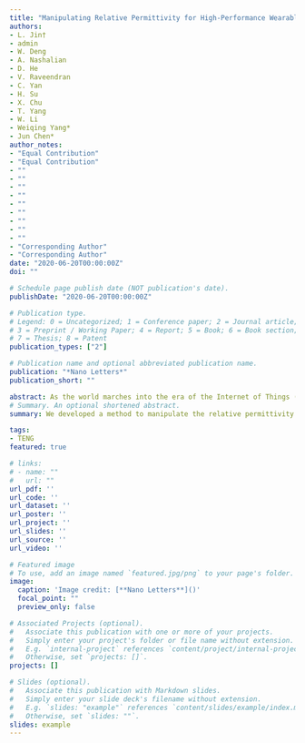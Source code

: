 ```yaml
---
title: "Manipulating Relative Permittivity for High-Performance Wearable Triboelectric Nanogenerator"
authors:
- L. Jin†
- admin
- W. Deng
- A. Nashalian
- D. He
- V. Raveendran
- C. Yan
- H. Su
- X. Chu
- T. Yang
- W. Li
- Weiqing Yang*
- Jun Chen*
author_notes:
- "Equal Contribution"
- "Equal Contribution"
- ""
- ""
- ""
- ""
- ""
- ""
- ""
- ""
- ""
- "Corresponding Author"
- "Corresponding Author"
date: "2020-06-20T00:00:00Z"
doi: ""

# Schedule page publish date (NOT publication's date).
publishDate: "2020-06-20T00:00:00Z"

# Publication type.
# Legend: 0 = Uncategorized; 1 = Conference paper; 2 = Journal article;
# 3 = Preprint / Working Paper; 4 = Report; 5 = Book; 6 = Book section;
# 7 = Thesis; 8 = Patent
publication_types: ["2"]

# Publication name and optional abbreviated publication name.
publication: "*Nano Letters*"
publication_short: ""

abstract: As the world marches into the era of the Internet of Things (IoT), the practice of human health care is on the cusp of a revolution, driven by an unprecedented level of personalization enabled by distributed wearable bioelectronics. A pervasive, sustainable, and wearable energy solution is highly desiredable and remains a challenge. Here, we report a high-performance wearable electricity generation by manipulating the relative permittivity of a triboelectric nanogenerator (TENG). A compatible active carbon (AC) doped Polyy (vinylidene fluoride) (AC@PVDF) composite film was invented with high relative permittivity and a specific surface area for wearable biomechanical energy harvesting. Compared with the pure PVDF, the 0.8 % AC@PVDF film- based TENG can obtained an enhancement ofin voltage, current and power by 2.5 times, 3.5 times, and 9.8 times, respectively. This work, for the first time reporteds a stable, cost-effective, and scalable approach to improve the performance of the triboelectric nanogenerator, thus rendering a sustainable and wearable power solution to for the on-body electronics.
# Summary. An optional shortened abstract.
summary: We developed a method to manipulate the relative permittivity of a triboelectric nanogenerator for high-performance wearable biomechanical energy harvesting

tags:
- TENG
featured: true

# links:
# - name: ""
#   url: ""
url_pdf: ''
url_code: ''
url_dataset: ''
url_poster: ''
url_project: ''
url_slides: ''
url_source: ''
url_video: ''

# Featured image
# To use, add an image named `featured.jpg/png` to your page's folder. 
image:
  caption: 'Image credit: [**Nano Letters**]()'
  focal_point: ""
  preview_only: false

# Associated Projects (optional).
#   Associate this publication with one or more of your projects.
#   Simply enter your project's folder or file name without extension.
#   E.g. `internal-project` references `content/project/internal-project/index.md`.
#   Otherwise, set `projects: []`.
projects: []

# Slides (optional).
#   Associate this publication with Markdown slides.
#   Simply enter your slide deck's filename without extension.
#   E.g. `slides: "example"` references `content/slides/example/index.md`.
#   Otherwise, set `slides: ""`.
slides: example
---
```

